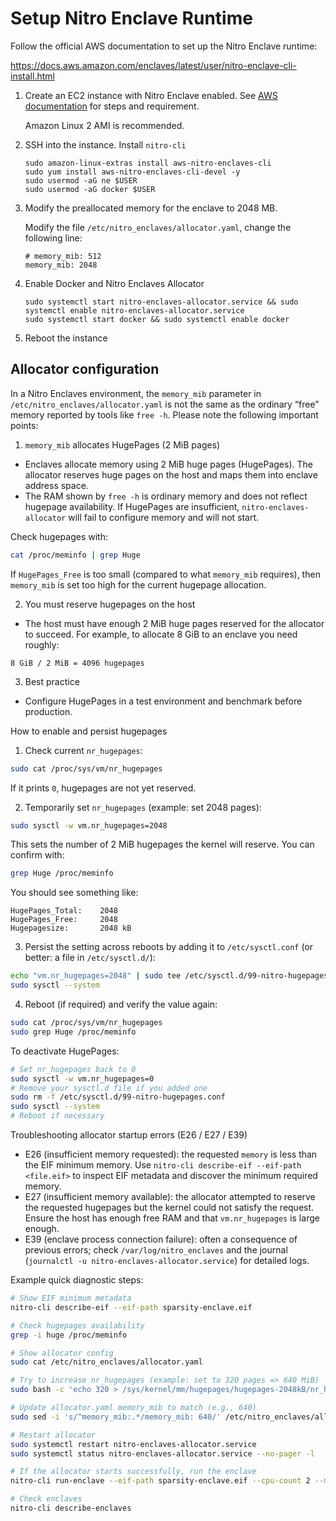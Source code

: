 # Setup Nitro Enclave Runtime

Follow the official AWS documentation to set up the Nitro Enclave runtime:

  https://docs.aws.amazon.com/enclaves/latest/user/nitro-enclave-cli-install.html
  

1. Create an EC2 instance with Nitro Enclave enabled. See [AWS documentation](https://docs.aws.amazon.com/enclaves/latest/user/create-enclave.html) for steps and requirement.

   Amazon Linux 2 AMI is recommended.

1. SSH into the instance. Install `nitro-cli`

   ```
   sudo amazon-linux-extras install aws-nitro-enclaves-cli
   sudo yum install aws-nitro-enclaves-cli-devel -y
   sudo usermod -aG ne $USER
   sudo usermod -aG docker $USER
   ```

1. Modify the preallocated memory for the enclave to 2048 MB.

   Modify the file `/etc/nitro_enclaves/allocator.yaml`, change the following line:

   ```
   # memory_mib: 512
   memory_mib: 2048
   ```

1. Enable Docker and Nitro Enclaves Allocator

   ```
   sudo systemctl start nitro-enclaves-allocator.service && sudo systemctl enable nitro-enclaves-allocator.service
   sudo systemctl start docker && sudo systemctl enable docker
   ```

1. Reboot the instance

## Allocator configuration

In a Nitro Enclaves environment, the `memory_mib` parameter in `/etc/nitro_enclaves/allocator.yaml` is not the same as the ordinary “free” memory reported by tools like `free -h`. Please note the following important points:

1) `memory_mib` allocates HugePages (2 MiB pages)

- Enclaves allocate memory using 2 MiB huge pages (HugePages). The allocator reserves huge pages on the host and maps them into enclave address space.
- The RAM shown by `free -h` is ordinary memory and does not reflect hugepage availability. If HugePages are insufficient, `nitro-enclaves-allocator` will fail to configure memory and will not start.

Check hugepages with:

```bash
cat /proc/meminfo | grep Huge
```

If `HugePages_Free` is too small (compared to what `memory_mib` requires), then `memory_mib` is set too high for the current hugepage allocation.

2) You must reserve hugepages on the host

- The host must have enough 2 MiB huge pages reserved for the allocator to succeed. For example, to allocate 8 GiB to an enclave you need roughly:

```
8 GiB / 2 MiB = 4096 hugepages
```

3) Best practice

- Configure HugePages in a test environment and benchmark before production.

How to enable and persist hugepages

1. Check current `nr_hugepages`:

```bash
sudo cat /proc/sys/vm/nr_hugepages
```

If it prints `0`, hugepages are not yet reserved.

2. Temporarily set `nr_hugepages` (example: set 2048 pages):

```bash
sudo sysctl -w vm.nr_hugepages=2048
```

This sets the number of 2 MiB hugepages the kernel will reserve. You can confirm with:

```bash
grep Huge /proc/meminfo
```

You should see something like:

```
HugePages_Total:    2048
HugePages_Free:     2048
Hugepagesize:       2048 kB
```

3. Persist the setting across reboots by adding it to `/etc/sysctl.conf` (or better: a file in `/etc/sysctl.d/`):

```bash
echo "vm.nr_hugepages=2048" | sudo tee /etc/sysctl.d/99-nitro-hugepages.conf
sudo sysctl --system
```

4. Reboot (if required) and verify the value again:

```bash
sudo cat /proc/sys/vm/nr_hugepages
sudo grep Huge /proc/meminfo
```

To deactivate HugePages:

```bash
# Set nr_hugepages back to 0
sudo sysctl -w vm.nr_hugepages=0
# Remove your sysctl.d file if you added one
sudo rm -f /etc/sysctl.d/99-nitro-hugepages.conf
sudo sysctl --system
# Reboot if necessary
```

Troubleshooting allocator startup errors (E26 / E27 / E39)

- E26 (insufficient memory requested): the requested `memory` is less than the EIF minimum memory. Use `nitro-cli describe-eif --eif-path <file.eif>` to inspect EIF metadata and discover the minimum required memory.
- E27 (insufficient memory available): the allocator attempted to reserve the requested hugepages but the kernel could not satisfy the request. Ensure the host has enough free RAM and that `vm.nr_hugepages` is large enough.
- E39 (enclave process connection failure): often a consequence of previous errors; check `/var/log/nitro_enclaves` and the journal (`journalctl -u nitro-enclaves-allocator.service`) for detailed logs.

Example quick diagnostic steps:

```bash
# Show EIF minimum metadata
nitro-cli describe-eif --eif-path sparsity-enclave.eif

# Check hugepages availability
grep -i huge /proc/meminfo

# Show allocator config
sudo cat /etc/nitro_enclaves/allocator.yaml

# Try to increase nr_hugepages (example: set to 320 pages => 640 MiB)
sudo bash -c 'echo 320 > /sys/kernel/mm/hugepages/hugepages-2048kB/nr_hugepages' || true

# Update allocator.yaml memory_mib to match (e.g., 640)
sudo sed -i 's/^memory_mib:.*/memory_mib: 640/' /etc/nitro_enclaves/allocator.yaml

# Restart allocator
sudo systemctl restart nitro-enclaves-allocator.service
sudo systemctl status nitro-enclaves-allocator.service --no-pager -l

# If the allocator starts successfully, run the enclave
nitro-cli run-enclave --eif-path sparsity-enclave.eif --cpu-count 2 --memory 640 --debug-mode

# Check enclaves
nitro-cli describe-enclaves
```